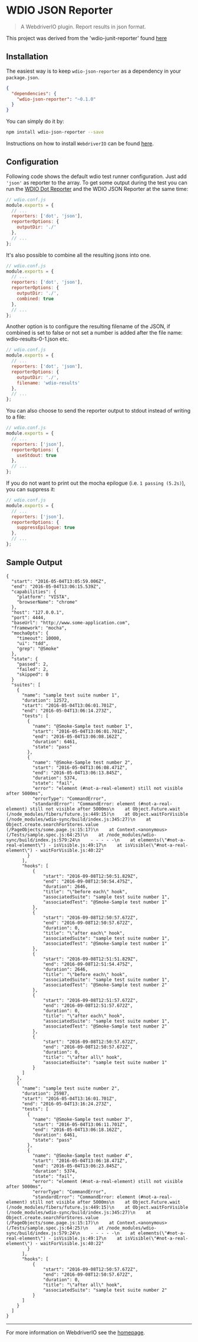 WDIO JSON Reporter
===================

> A WebdriverIO plugin. Report results in json format.

This project was derived from the 'wdio-junit-reporter' found [here](https://github.com/webdriverio/wdio-junit-reporter)


## Installation

The easiest way is to keep `wdio-json-reporter` as a dependency in your `package.json`.

```json
{
  "dependencies": {
    "wdio-json-reporter": "~0.1.0"
  }
}
```

You can simply do it by:

```bash
npm install wdio-json-reporter --save
```

Instructions on how to install `WebdriverIO` can be found [here](http://webdriver.io/guide/getstarted/install.html).

## Configuration

Following code shows the default wdio test runner configuration. Just add `'json'` as reporter
to the array. To get some output during the test you can run the [WDIO Dot Reporter](https://github.com/webdriverio/wdio-dot-reporter) and the WDIO JSON Reporter at the same time:

```js
// wdio.conf.js
module.exports = {
  // ...
  reporters: ['dot', 'json'],
  reporterOptions: {
    outputDir: './'
  },
  // ...
};
```

It's also possible to combine all the resulting jsons into one.

```js
// wdio.conf.js
module.exports = {
  // ...
  reporters: ['dot', 'json'],
  reporterOptions: {
    outputDir: './',
    combined: true
  },
  // ...
};
```

Another option is to configure the resulting filename of the JSON, if combined is set to false or not set a number is added after the file name: wdio-results-0-1.json etc.


```js
// wdio.conf.js
module.exports = {
  // ...
  reporters: ['dot', 'json'],
  reporterOptions: {
    outputDir: './',
    filename: 'wdio-results'
  },
  // ...
};
```

You can also choose to send the reporter output to stdout instead of writing to a file:

```js
// wdio.conf.js
module.exports = {
  // ...
  reporters: ['json'],
  reporterOptions: {
    useStdout: true
  },
  // ...
};
```

If you do not want to print out the mocha epilogue (i.e. `1 passing (5.2s)`), you can suppress it:

```js
// wdio.conf.js
module.exports = {
  // ...
  reporters: ['json'],
  reporterOptions: {
    suppressEpilogue: true
  },
  // ...
};
```



## Sample Output
```
{
  "start": "2016-05-04T13:05:59.006Z",
  "end": "2016-05-04T13:06:15.539Z",
  "capabilities": {
    "platform": "VISTA",
    "browserName": "chrome"
  },
  "host": "127.0.0.1",
  "port": 4444,
  "baseUrl": "http://www.some-application.com",
  "framework": "mocha",
  "mochaOpts": {
    "timeout": 10000,
    "ui": "tdd",
    "grep": "@Smoke"
  },
  "state": {
    "passed": 2,
    "failed": 2,
    "skipped": 0
  }
  "suites": [
    {
      "name": "sample test suite number 1",
      "duration": 12572,
      "start": "2016-05-04T13:06:01.701Z",
      "end": "2016-05-04T13:06:14.273Z",
      "tests": [
        {
          "name": "@Smoke-Sample test number 1",
          "start": "2016-05-04T13:06:01.701Z",
          "end": "2016-05-04T13:06:08.162Z",
          "duration": 6461,
          "state": "pass"
        },
        {
          "name": "@Smoke-Sample test number 2",
          "start": "2016-05-04T13:06:08.471Z",
          "end": "2016-05-04T13:06:13.845Z",
          "duration": 5374,
          "state": "fail",
          "error": "element (#not-a-real-element) still not visible after 5000ms",
          "errorType": "CommandError",
          "standardError": "CommandError: element (#not-a-real-element) still not visible after 5000ms\n    at Object.Future.wait (/node_modules/fibers/future.js:449:15)\n    at Object.waitForVisible (/node_modules/wdio-sync/build/index.js:345:27)\n    at Object.create.searchForStores.value (/PageObjects/some.page.js:15:17)\n    at Context.<anonymous> (/Tests/sample.spec.js:64:25)\n    at /node_modules/wdio-sync/build/index.js:579:24\n    - - - - -\n    at elements(\"#not-a-real-element\") - isVisible.js:49:17\n    at isVisible(\"#not-a-real-element\") - waitForVisible.js:40:22"
        }
      ],
      "hooks": [
          {
              "start": "2016-09-08T12:50:51.829Z",
              "end": "2016-09-08T12:50:54.475Z",
              "duration": 2646,
              "title": "\"before each\" hook",
              "associatedSuite": "sample test suite number 1",
              "associatedTest": "@Smoke-Sample test number 1"
          },
          {
              "start": "2016-09-08T12:50:57.672Z",
              "end": "2016-09-08T12:50:57.672Z",
              "duration": 0,
              "title": "\"after each\" hook",
              "associatedSuite": "sample test suite number 1",
              "associatedTest": "@Smoke-Sample test number 1"
          },
          {
              "start": "2016-09-08T12:51:51.829Z",
              "end": "2016-09-08T12:51:54.475Z",
              "duration": 2646,
              "title": "\"before each\" hook",
              "associatedSuite": "sample test suite number 1",
              "associatedTest": "@Smoke-Sample test number 2"
          },
          {
              "start": "2016-09-08T12:51:57.672Z",
              "end": "2016-09-08T12:51:57.672Z",
              "duration": 0,
              "title": "\"after each\" hook",
              "associatedSuite": "sample test suite number 1",
              "associatedTest": "@Smoke-Sample test number 2"
          },
          {
              "start": "2016-09-08T12:50:57.672Z",
              "end": "2016-09-08T12:50:57.672Z",
              "duration": 0,
              "title": "\"after all\" hook",
              "associatedSuite": "sample test suite number 1"
          }
      ]
    },
    {
      "name": "sample test suite number 2",
      "duration": 25987,
      "start": "2016-05-04T13:16:01.701Z",
      "end": "2016-05-04T13:16:24.273Z",
      "tests": [
        {
          "name": "@Smoke-Sample test number 3",
          "start": "2016-05-04T13:06:11.701Z",
          "end": "2016-05-04T13:06:18.162Z",
          "duration": 6461,
          "state": "pass"
        },
        {
          "name": "@Smoke-Sample test number 4",
          "start": "2016-05-04T13:06:18.471Z",
          "end": "2016-05-04T13:06:23.845Z",
          "duration": 5374,
          "state": "fail",
          "error": "element (#not-a-real-element) still not visible after 5000ms",
          "errorType": "CommandError",
          "standardError": "CommandError: element (#not-a-real-element) still not visible after 5000ms\n    at Object.Future.wait (/node_modules/fibers/future.js:449:15)\n    at Object.waitForVisible (/node_modules/wdio-sync/build/index.js:345:27)\n    at Object.create.searchForStores.value (/PageObjects/some.page.js:15:17)\n    at Context.<anonymous> (/Tests/sample.spec.js:64:25)\n    at /node_modules/wdio-sync/build/index.js:579:24\n    - - - - -\n    at elements(\"#not-a-real-element\") - isVisible.js:49:17\n    at isVisible(\"#not-a-real-element\") - waitForVisible.js:40:22"
        }
      ],
      "hooks": [
          {
              "start": "2016-09-08T12:50:57.672Z",
              "end": "2016-09-08T12:50:57.672Z",
              "duration": 0,
              "title": "\"after all\" hook",
              "associatedSuite": "sample test suite number 2"
          }
      ]
    }
  ]
}
```

----

For more information on WebdriverIO see the [homepage](http://webdriver.io).